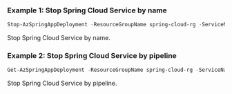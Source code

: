### Example 1: Stop Spring Cloud Service by name
```powershell
Stop-AzSpringAppDeployment -ResourceGroupName spring-cloud-rg -ServiceName spring-cloud-service -AppName gateway -DeploymentName default  
```

Stop Spring Cloud Service by name.

### Example 2: Stop Spring Cloud Service by pipeline
```powershell
Get-AzSpringAppDeployment -ResourceGroupName spring-cloud-rg -ServiceName spring-cloud-service -AppName gateway -DeploymentName default | Stop-AzSpringAppDeployment
```

Stop Spring Cloud Service by pipeline.